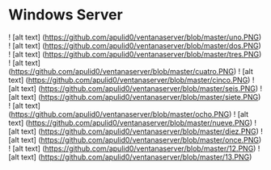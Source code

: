 # Windows Server
! [alt text] (https://github.com/apulid0/ventanaserver/blob/master/uno.PNG)
! [alt text] (https://github.com/apulid0/ventanaserver/blob/master/dos.PNG)
! [alt text] (https://github.com/apulid0/ventanaserver/blob/master/tres.PNG)
! [alt text] (https://github.com/apulid0/ventanaserver/blob/master/cuatro.PNG)
! [alt text] (https://github.com/apulid0/ventanaserver/blob/master/cinco.PNG)
! [alt text] (https://github.com/apulid0/ventanaserver/blob/master/seis.PNG)
! [alt text] (https://github.com/apulid0/ventanaserver/blob/master/siete.PNG)
! [alt text] (https://github.com/apulid0/ventanaserver/blob/master/ocho.PNG)
! [alt text] (https://github.com/apulid0/ventanaserver/blob/master/nueve.PNG)
! [alt text] (https://github.com/apulid0/ventanaserver/blob/master/diez.PNG)
! [alt text] (https://github.com/apulid0/ventanaserver/blob/master/once.PNG)
! [alt text] (https://github.com/apulid0/ventanaserver/blob/master/12.PNG)
! [alt text] (https://github.com/apulid0/ventanaserver/blob/master/13.PNG)
